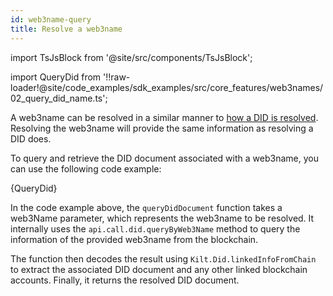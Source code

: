 ```yaml
---
id: web3name-query
title: Resolve a web3name
---
```


import TsJsBlock from '@site/src/components/TsJsBlock';

import QueryDid from '!!raw-loader!@site/code_examples/sdk_examples/src/core_features/web3names/02_query_did_name.ts';


A web3name can be resolved in a similar manner to [how a DID is resolved](../01_dids/03_did_query.md).
Resolving the web3name will provide the same information as resolving a DID does.

To query and retrieve the DID document associated with a web3name, you can use the following code example:


<TsJsBlock>
  {QueryDid}
</TsJsBlock>

In the code example above, the `queryDidDocument` function takes a web3Name parameter, which represents the web3name to be resolved.
It internally uses the `api.call.did.queryByWeb3Name` method to query the information of the provided web3name from the blockchain.

The function then decodes the result using `Kilt.Did.linkedInfoFromChain` to extract the associated DID document and any other linked blockchain accounts. Finally, it returns the resolved DID document.
